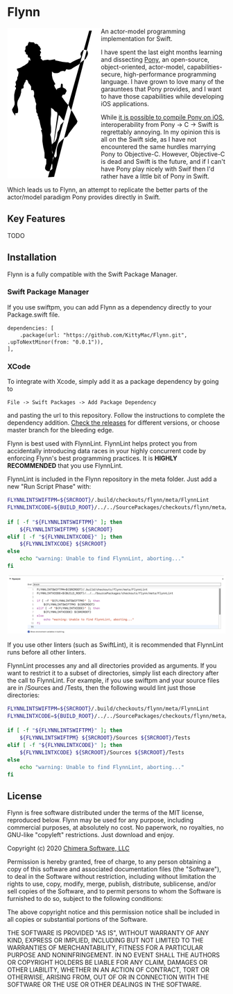 # Flynn

<img align="left" src="meta/flynn.png">

An actor-model programming implementation for Swift.

I have spent the last eight months learning and dissecting [Pony](https://www.ponylang.io/discover/#what-is-pony), an open-source, object-oriented, actor-model, capabilities-secure, high-performance programming language. I have grown to love many of the garauntees that Pony provides, and I want to have those capabilities while developing iOS applications.

While [it is possible to compile Pony on iOS](https://github.com/KittyMac/ponyc), interoperability from Pony -> C -> Swift is regrettably annoying. In my opinion this is all on the Swift side, as I have not encountered the same hurdles marrying Pony to Objective-C.  However, Objective-C is dead and Swift is the future, and if I can't have Pony play nicely with Swif then I'd rather have a little bit of Pony in Swift.

Which leads us to Flynn, an attempt to replicate the better parts of the actor/model paradigm Pony provides directly in Swift.

## Key Features

TODO

## Installation

Flynn is a fully compatible with the Swift Package Manager.

### Swift Package Manager

If you use swiftpm, you can add Flynn as a dependency directly to your Package.swift file.

```
dependencies: [
    .package(url: "https://github.com/KittyMac/Flynn.git", .upToNextMinor(from: "0.0.1")),
],
```

### XCode

To integrate with Xcode, simply add it as a package dependency by going to

```
File -> Swift Packages -> Add Package Dependency
```

and pasting the url to this repository. Follow the instructions to complete the dependency addition.  [Check the releases](https://github.com/KittyMac/flynn/releases) for different versions, or choose master branch for the bleeding edge.

Flynn is best used with FlynnLint. FlynnLint helps protect you from accidentally introducing data races in your highly concurrent code by enforcing Flynn's best programming practices.  It is **HIGHLY RECOMMENDED** that you use FlynnLint.

FlynnLint is included in the Flynn repository in the meta folder. Just add a new "Run Script Phase" with:

```bash
FLYNNLINTSWIFTPM=${SRCROOT}/.build/checkouts/flynn/meta/FlynnLint
FLYNNLINTXCODE=${BUILD_ROOT}/../../SourcePackages/checkouts/flynn/meta/FlynnLint

if [ -f "${FLYNNLINTSWIFTPM}" ]; then
    ${FLYNNLINTSWIFTPM} ${SRCROOT}
elif [ -f "${FLYNNLINTXCODE}" ]; then
    ${FLYNNLINTXCODE} ${SRCROOT}
else
    echo "warning: Unable to find FlynnLint, aborting..."
fi
```

![](meta/runphase.png)

If you use other linters (such as SwiftLint), it is recommended that FlynnLint runs before all other linters.

FlynnLint processes any and all directories provided as arguments. If you want to restrict it to a subset of directories, simply list each directory after the call to FlynnLint. For example, if you use swiftpm and your source files are in /Sources and /Tests, then the following would lint just those directories:

```bash
FLYNNLINTSWIFTPM=${SRCROOT}/.build/checkouts/flynn/meta/FlynnLint
FLYNNLINTXCODE=${BUILD_ROOT}/../../SourcePackages/checkouts/flynn/meta/FlynnLint

if [ -f "${FLYNNLINTSWIFTPM}" ]; then
    ${FLYNNLINTSWIFTPM} ${SRCROOT}/Sources ${SRCROOT}/Tests
elif [ -f "${FLYNNLINTXCODE}" ]; then
    ${FLYNNLINTXCODE} ${SRCROOT}/Sources ${SRCROOT}/Tests
else
    echo "warning: Unable to find FlynnLint, aborting..."
fi
```

## License

Flynn is free software distributed under the terms of the MIT license, reproduced below. Flynn may be used for any purpose, including commercial purposes, at absolutely no cost. No paperwork, no royalties, no GNU-like "copyleft" restrictions. Just download and enjoy.

Copyright (c) 2020 [Chimera Software, LLC](http://www.chimerasw.com)

Permission is hereby granted, free of charge, to any person obtaining a copy of this software and associated documentation files (the "Software"), to deal in the Software without restriction, including without limitation the rights to use, copy, modify, merge, publish, distribute, sublicense, and/or sell copies of the Software, and to permit persons to whom the Software is furnished to do so, subject to the following conditions:

The above copyright notice and this permission notice shall be included in all copies or substantial portions of the Software.

THE SOFTWARE IS PROVIDED "AS IS", WITHOUT WARRANTY OF ANY KIND, EXPRESS OR IMPLIED, INCLUDING BUT NOT LIMITED TO THE WARRANTIES OF MERCHANTABILITY, FITNESS FOR A PARTICULAR PURPOSE AND NONINFRINGEMENT. IN NO EVENT SHALL THE AUTHORS OR COPYRIGHT HOLDERS BE LIABLE FOR ANY CLAIM, DAMAGES OR OTHER LIABILITY, WHETHER IN AN ACTION OF CONTRACT, TORT OR OTHERWISE, ARISING FROM, OUT OF OR IN CONNECTION WITH THE SOFTWARE OR THE USE OR OTHER DEALINGS IN THE SOFTWARE.